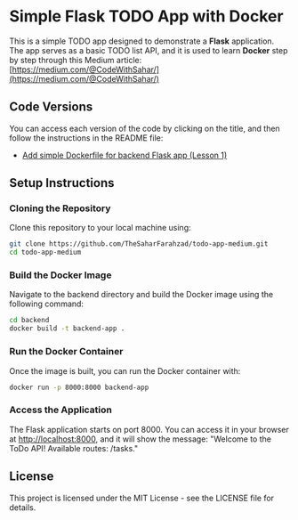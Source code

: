 # Simple Flask TODO App with Docker
This is a simple TODO app designed to demonstrate a **Flask** application. The app serves as a basic TODO list API, and it is used to learn **Docker** step by step through this Medium article:
[https://medium.com/@CodeWithSahar/](https://medium.com/@CodeWithSahar/)

## Code Versions

You can access each version of the code by clicking on the title, and then follow the instructions in the README file:

- [Add simple Dockerfile for backend Flask app (Lesson 1)](https://github.com/TheSaharFarahzad/todo-app-medium/tree/lesson-1)

## Setup Instructions

### Cloning the Repository

Clone this repository to your local machine using:

```bash
git clone https://github.com/TheSaharFarahzad/todo-app-medium.git
cd todo-app-medium
```

### Build the Docker Image

Navigate to the backend directory and build the Docker image using the following command:

```bash
cd backend
docker build -t backend-app .
```

### Run the Docker Container

Once the image is built, you can run the Docker container with:

```bash
docker run -p 8000:8000 backend-app
```

### Access the Application

The Flask application starts on port 8000. You can access it in your browser at [http://localhost:8000](http://localhost:8000), and it will show the message: "Welcome to the ToDo API! Available routes: /tasks."

## License

This project is licensed under the MIT License - see the LICENSE file for details.
